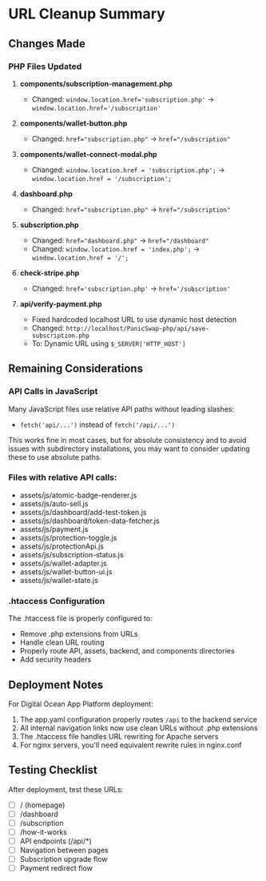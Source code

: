 # URL Cleanup Summary

## Changes Made

### PHP Files Updated
1. **components/subscription-management.php**
   - Changed: `window.location.href='subscription.php'` → `window.location.href='/subscription'`

2. **components/wallet-button.php**
   - Changed: `href="subscription.php"` → `href="/subscription"`

3. **components/wallet-connect-modal.php**
   - Changed: `window.location.href = 'subscription.php';` → `window.location.href = '/subscription';`

4. **dashboard.php**
   - Changed: `href="subscription.php"` → `href="/subscription"`

5. **subscription.php**
   - Changed: `href="dashboard.php"` → `href="/dashboard"`
   - Changed: `window.location.href = 'index.php';` → `window.location.href = '/';`

6. **check-stripe.php**
   - Changed: `href='subscription.php'` → `href='/subscription'`

7. **api/verify-payment.php**
   - Fixed hardcoded localhost URL to use dynamic host detection
   - Changed: `http://localhost/PanicSwap-php/api/save-subscription.php`
   - To: Dynamic URL using `$_SERVER['HTTP_HOST']`

## Remaining Considerations

### API Calls in JavaScript
Many JavaScript files use relative API paths without leading slashes:
- `fetch('api/...')` instead of `fetch('/api/...')`

This works fine in most cases, but for absolute consistency and to avoid issues with subdirectory installations, you may want to consider updating these to use absolute paths.

### Files with relative API calls:
- assets/js/atomic-badge-renderer.js
- assets/js/auto-sell.js
- assets/js/dashboard/add-test-token.js
- assets/js/dashboard/token-data-fetcher.js
- assets/js/payment.js
- assets/js/protection-toggle.js
- assets/js/protectionApi.js
- assets/js/subscription-status.js
- assets/js/wallet-adapter.js
- assets/js/wallet-button-ui.js
- assets/js/wallet-state.js

### .htaccess Configuration
The .htaccess file is properly configured to:
- Remove .php extensions from URLs
- Handle clean URL routing
- Properly route API, assets, backend, and components directories
- Add security headers

## Deployment Notes

For Digital Ocean App Platform deployment:
1. The app.yaml configuration properly routes `/api` to the backend service
2. All internal navigation links now use clean URLs without .php extensions
3. The .htaccess file handles URL rewriting for Apache servers
4. For nginx servers, you'll need equivalent rewrite rules in nginx.conf

## Testing Checklist

After deployment, test these URLs:
- [ ] / (homepage)
- [ ] /dashboard
- [ ] /subscription
- [ ] /how-it-works
- [ ] API endpoints (/api/*)
- [ ] Navigation between pages
- [ ] Subscription upgrade flow
- [ ] Payment redirect flow